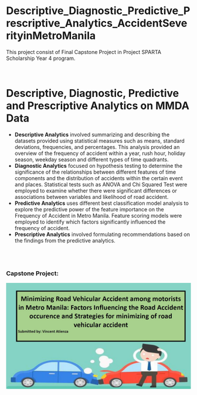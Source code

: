 # Descriptive_Diagnostic_Predictive_Prescriptive_Analytics_AccidentSeverityinMetroManila
This project consist of Final Capstone Project in Project SPARTA Scholarship Year 4 program.

<br>

# Descriptive, Diagnostic, Predictive and Prescriptive Analytics on MMDA Data
- **Descriptive Analytics** involved summarizing and describing the datasets provided using statistical measures
such as means, standard deviations, frequencies, and percentages. This analysis provided an overview of
the frequency of accident within a year, rush hour, holiday season, weekday season and different types of
time quadrants.
- **Diagnostic Analytics** focused on hypothesis testing to determine the significance of the relationships
between different features of time components and the distribution of accidents within the certain event
and places. Statistical tests such as ANOVA and Chi Squared Test were employed to examine whether there
were significant differences or associations between variables and likelihood of road accident.
- **Predictive Analytics** uses different best classification model analysis to explore the predictive power of the
feature importance on the Frequency of Accident in Metro Manila. Feature scoring models were employed
to identify which factors significantly influenced the frequency of accident.
- **Prescriptive Analytics** involved formulating recommendations based on the findings from the
predictive analytics.
<br>
<br>

### **Capstone Project:**

<div class="image-container">
  <p align="center">
    <img src="/assets/img/Intro.JPG" />
  </p>
</div>
